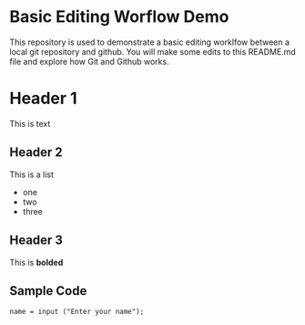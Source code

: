 # Basic Editing Worflow Demo
This repository is used to demonstrate a basic editing worklfow between a local git repository and github.  You will make some edits to this README.md file and explore how Git and Github works.

# Header 1
This is text
## Header 2
This is a list
* one
* two
* three
## Header 3
This is **bolded** 

## Sample Code
```
name = input ("Enter your name");

```